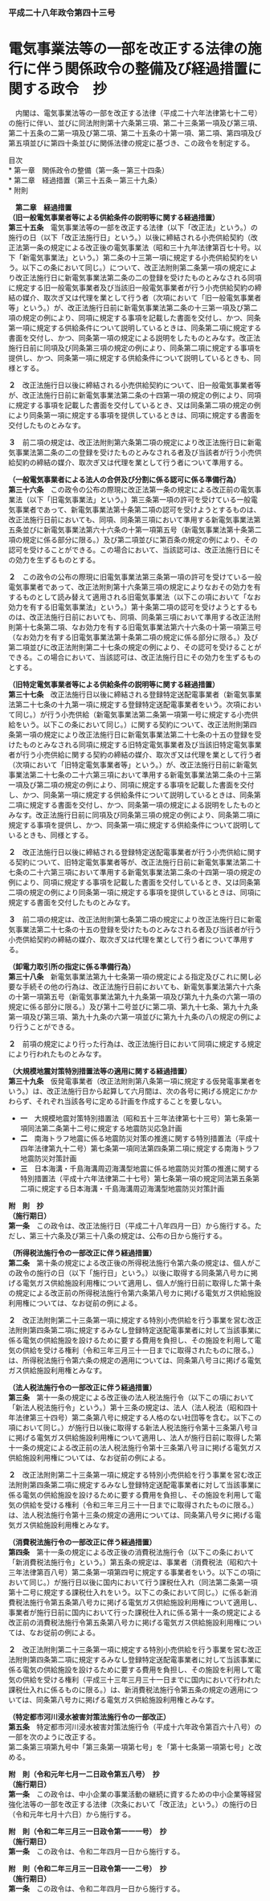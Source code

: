 ### 平成二十八年政令第四十三号  
# 電気事業法等の一部を改正する法律の施行に伴う関係政令の整備及び経過措置に関する政令　抄  
　内閣は、電気事業法等の一部を改正する法律（平成二十六年法律第七十二号）の施行に伴い、並びに同法附則第十六条第三項、第二十三条第一項及び第三項、第二十五条の二第一項及び第二項、第二十五条の十第一項、第二項、第四項及び第五項並びに第四十条並びに関係法律の規定に基づき、この政令を制定する。  
  
目次  
	* 第一章　関係政令の整備（第一条－第三十四条）  
	* 第二章　経過措置（第三十五条－第三十九条）  
	* 附則  
  
&emsp;**第二章　経過措置**  
**（旧一般電気事業者等による供給条件の説明等に関する経過措置）**  
**第三十五条**　電気事業法等の一部を改正する法律（以下「改正法」という。）の施行の日（以下「改正法施行日」という。）以後に締結される小売供給契約（改正法第一条の規定による改正後の電気事業法（昭和三十九年法律第百七十号。以下「新電気事業法」という。）第二条の十三第一項に規定する小売供給契約をいう。以下この条において同じ。）について、改正法附則第二条第一項の規定により改正法施行日に新電気事業法第二条の二の登録を受けたものとみなされる同項に規定する旧一般電気事業者及び当該旧一般電気事業者が行う小売供給契約の締結の媒介、取次ぎ又は代理を業として行う者（次項において「旧一般電気事業者等」という。）が、改正法施行日前に新電気事業法第二条の十三第一項及び第二項の規定の例により、同項に規定する事項を記載した書面を交付し、かつ、同条第一項に規定する供給条件について説明しているときは、同条第二項に規定する書面を交付し、かつ、同条第一項の規定による説明をしたものとみなす。改正法施行日前に同項及び同条第三項の規定の例により、同条第二項に規定する事項を提供し、かつ、同条第一項に規定する供給条件について説明しているときも、同様とする。  
  
**２**　改正法施行日以後に締結される小売供給契約について、旧一般電気事業者等が、改正法施行日前に新電気事業法第二条の十四第一項の規定の例により、同項に規定する事項を記載した書面を交付しているとき、又は同条第二項の規定の例により同条第一項に規定する事項を提供しているときは、同項に規定する書面を交付したものとみなす。  
  
**３**　前二項の規定は、改正法附則第六条第二項の規定により改正法施行日に新電気事業法第二条の二の登録を受けたものとみなされる者及び当該者が行う小売供給契約の締結の媒介、取次ぎ又は代理を業として行う者について準用する。  
  
**（一般電気事業者による法人の合併及び分割に係る認可に係る準備行為）**  
**第三十六条**　この政令の公布の際現に改正法第一条の規定による改正前の電気事業法（以下「旧電気事業法」という。）第三条第一項の許可を受けている一般電気事業者であって、新電気事業法第十条第二項の認可を受けようとするものは、改正法施行日前においても、同項、同条第三項において準用する新電気事業法第五条並びに新電気事業法第六十六条の十第一項第五号（新電気事業法第十条第二項の規定に係る部分に限る。）及び第二項並びに第百条の規定の例により、その認可を受けることができる。この場合において、当該認可は、改正法施行日にその効力を生ずるものとする。  
  
**２**　この政令の公布の際現に旧電気事業法第三条第一項の許可を受けている一般電気事業者であって、改正法附則第十六条第三項の規定によりなおその効力を有するものとして読み替えて適用される旧電気事業法（以下この項において「なお効力を有する旧電気事業法」という。）第十条第二項の認可を受けようとするものは、改正法施行日前においても、同項、同条第三項において準用する改正法附則第十七条第二項、なお効力を有する旧電気事業法第六十六条の十第一項第三号（なお効力を有する旧電気事業法第十条第二項の規定に係る部分に限る。）及び第二項並びに改正法附則第二十七条の規定の例により、その認可を受けることができる。この場合において、当該認可は、改正法施行日にその効力を生ずるものとする。  
  
**（旧特定電気事業者等による供給条件の説明等に関する経過措置）**  
**第三十七条**　改正法施行日以後に締結される登録特定送配電事業者（新電気事業法第二十七条の十九第一項に規定する登録特定送配電事業者をいう。次項において同じ。）が行う小売供給（新電気事業法第二条第一項第一号に規定する小売供給をいう。以下この条において同じ。）に関する契約について、改正法附則第四条第一項の規定により改正法施行日に新電気事業法第二十七条の十五の登録を受けたものとみなされる同項に規定する旧特定電気事業者及び当該旧特定電気事業者が行う小売供給に関する契約の締結の媒介、取次ぎ又は代理を業として行う者（次項において「旧特定電気事業者等」という。）が、改正法施行日前に新電気事業法第二十七条の二十六第三項において準用する新電気事業法第二条の十三第一項及び第二項の規定の例により、同項に規定する事項を記載した書面を交付し、かつ、同条第一項に規定する供給条件について説明しているときは、同条第二項に規定する書面を交付し、かつ、同条第一項の規定による説明をしたものとみなす。改正法施行日前に同項及び同条第三項の規定の例により、同条第二項に規定する事項を提供し、かつ、同条第一項に規定する供給条件について説明しているときも、同様とする。  
  
**２**　改正法施行日以後に締結される登録特定送配電事業者が行う小売供給に関する契約について、旧特定電気事業者等が、改正法施行日前に新電気事業法第二十七条の二十六第三項において準用する新電気事業法第二条の十四第一項の規定の例により、同項に規定する事項を記載した書面を交付しているとき、又は同条第二項の規定の例により同条第一項に規定する事項を提供しているときは、同項に規定する書面を交付したものとみなす。  
  
**３**　前二項の規定は、改正法附則第七条第二項の規定により改正法施行日に新電気事業法第二十七条の十五の登録を受けたものとみなされる者及び当該者が行う小売供給契約の締結の媒介、取次ぎ又は代理を業として行う者について準用する。  
  
**（卸電力取引所の指定に係る準備行為）**  
**第三十八条**　新電気事業法第九十七条第一項の規定による指定及びこれに関し必要な手続その他の行為は、改正法施行日前においても、新電気事業法第六十六条の十第一項第五号（新電気事業法第九十九条第一項及び第九十九条の六第一項の規定に係る部分に限る。）及び第十二号並びに第二項、第九十七条、第九十九条第一項及び第三項、第九十九条の六第一項並びに第九十九条の八の規定の例により行うことができる。  
  
**２**　前項の規定により行った行為は、改正法施行日において同項に規定する規定により行われたものとみなす。  
  
**（大規模地震対策特別措置法等の適用に関する経過措置）**  
**第三十九条**　仮発電事業者（改正法附則第八条第一項に規定する仮発電事業者をいう。）は、改正法施行日から起算して六月間は、次の各号に掲げる規定にかかわらず、それぞれ当該各号に定める計画を作成することを要しない。  
* **一**　大規模地震対策特別措置法（昭和五十三年法律第七十三号）第七条第一項同法第二条第十二号に規定する地震防災応急計画  
* **二**　南海トラフ地震に係る地震防災対策の推進に関する特別措置法（平成十四年法律第九十二号）第七条第一項同法第四条第二項に規定する南海トラフ地震防災対策計画  
* **三**　日本海溝・千島海溝周辺海溝型地震に係る地震防災対策の推進に関する特別措置法（平成十六年法律第二十七号）第七条第一項の規定同法第五条第二項に規定する日本海溝・千島海溝周辺海溝型地震防災対策計画  
  
**附　則　抄**  
**（施行期日）**  
**第一条**　この政令は、改正法施行日（平成二十八年四月一日）から施行する。ただし、第三十六条及び第三十八条の規定は、公布の日から施行する。  
  
**（所得税法施行令の一部改正に伴う経過措置）**  
**第二条**　第十条の規定による改正後の所得税法施行令第六条の規定は、個人がこの政令の施行の日（以下「施行日」という。）以後に取得する同条第八号カに掲げる電気ガス供給施設利用権について適用し、個人が施行日前に取得した第十条の規定による改正前の所得税法施行令第六条第八号カに掲げる電気ガス供給施設利用権については、なお従前の例による。  
  
**２**　改正法附則第二十三条第一項に規定する特別小売供給を行う事業を営む改正法附則第四条第二項に規定するみなし登録特定送配電事業者に対して当該事業に係る電気の供給施設を設けるために要する費用を負担し、その施設を利用して電気の供給を受ける権利（令和三年三月三十一日までに取得されたものに限る。）は、所得税法施行令第六条の規定の適用については、同条第八号ヨに掲げる電気ガス供給施設利用権とみなす。  
  
**（法人税法施行令の一部改正に伴う経過措置）**  
**第三条**　第十一条の規定による改正後の法人税法施行令（以下この項において「新法人税法施行令」という。）第十三条の規定は、法人（法人税法（昭和四十年法律第三十四号）第二条第八号に規定する人格のない社団等を含む。以下この項において同じ。）が施行日以後に取得する新法人税法施行令第十三条第八号ヨに掲げる電気ガス供給施設利用権について適用し、法人が施行日前に取得した第十一条の規定による改正前の法人税法施行令第十三条第八号ヨに掲げる電気ガス供給施設利用権については、なお従前の例による。  
  
**２**　改正法附則第二十三条第一項に規定する特別小売供給を行う事業を営む改正法附則第四条第二項に規定するみなし登録特定送配電事業者に対して当該事業に係る電気の供給施設を設けるために要する費用を負担し、その施設を利用して電気の供給を受ける権利（令和三年三月三十一日までに取得されたものに限る。）は、法人税法施行令第十三条の規定の適用については、同条第八号タに掲げる電気ガス供給施設利用権とみなす。  
  
**（消費税法施行令の一部改正に伴う経過措置）**  
**第四条**　第十一条の規定による改正後の消費税法施行令（以下この条において「新消費税法施行令」という。）第五条の規定は、事業者（消費税法（昭和六十三年法律第百八号）第二条第一項第四号に規定する事業者をいう。以下この項において同じ。）が施行日以後に国内において行う課税仕入れ（同法第二条第一項第十二号に規定する課税仕入れをいう。以下この条において同じ。）に係る新消費税法施行令第五条第八号カに掲げる電気ガス供給施設利用権について適用し、事業者が施行日前に国内において行った課税仕入れに係る第十一条の規定による改正前の消費税法施行令第五条第八号カに掲げる電気ガス供給施設利用権については、なお従前の例による。  
  
**２**　改正法附則第二十三条第一項に規定する特別小売供給を行う事業を営む改正法附則第四条第二項に規定するみなし登録特定送配電事業者に対して当該事業に係る電気の供給施設を設けるために要する費用を負担し、その施設を利用して電気の供給を受ける権利（平成三十三年三月三十一日までに国内において行われた課税仕入れに係るものに限る。）は、新消費税法施行令第五条の規定の適用については、同条第八号カに掲げる電気ガス供給施設利用権とみなす。  
  
**（特定都市河川浸水被害対策法施行令の一部改正）**  
**第五条**　特定都市河川浸水被害対策法施行令（平成十六年政令第百六十八号）の一部を次のように改正する。  
第二条第三項第九号中「第三条第一項第七号」を「第十七条第一項第七号」と改める。  
  
**附　則（令和元年七月一二日政令第五八号）　抄**  
**（施行期日）**  
**第一条**　この政令は、中小企業の事業活動の継続に資するための中小企業等経営強化法等の一部を改正する法律（次条において「改正法」という。）の施行の日（令和元年七月十六日）から施行する。  
  
**附　則（令和二年三月三一日政令第一一一号）　抄**  
**（施行期日）**  
**第一条**　この政令は、令和二年四月一日から施行する。  
  
**附　則（令和二年三月三一日政令第一一二号）　抄**  
**（施行期日）**  
**第一条**　この政令は、令和二年四月一日から施行する。  
  
